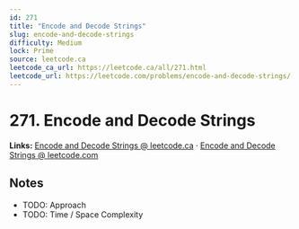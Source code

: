 ```yaml
--- 
id: 271
title: "Encode and Decode Strings"
slug: encode-and-decode-strings
difficulty: Medium
lock: Prime
source: leetcode.ca
leetcode_ca_url: https://leetcode.ca/all/271.html
leetcode_url: https://leetcode.com/problems/encode-and-decode-strings/
---
```


# 271. Encode and Decode Strings

**Links:** [Encode and Decode Strings @ leetcode.ca](https://leetcode.ca/all/271.html) · [Encode and Decode Strings @ leetcode.com](https://leetcode.com/problems/encode-and-decode-strings/)

## Notes
- TODO: Approach
- TODO: Time / Space Complexity
